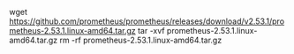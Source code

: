 wget https://github.com/prometheus/prometheus/releases/download/v2.53.1/prometheus-2.53.1.linux-amd64.tar.gz
tar -xvf prometheus-2.53.1.linux-amd64.tar.gz
rm -rf prometheus-2.53.1.linux-amd64.tar.gz
